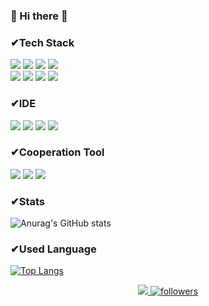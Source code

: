### 👋 Hi there 👋

### ✔**Tech Stack**

<div align="left">
<img src="https://img.shields.io/badge/JAVA-%E2%98%85%E2%98%85%E2%98%85%E2%98%85%E2%98%86-007396?style=for-the-badge&logo=java&logoColor=white">
 <img src="https://img.shields.io/badge/C-%E2%98%85%E2%98%85%E2%98%85%E2%98%85%E2%98%86-A8B9CC?style=for-the-badge&logo=C&logoColor=white">
  <img src="https://img.shields.io/badge/Python-%E2%98%85%E2%98%85%E2%98%85%E2%98%86%E2%98%86-3776AB?style=for-the-badge&logo=Python&logoColor=white">
<img src="https://img.shields.io/badge/Amazon AWS-%E2%98%85%E2%98%85%E2%98%85%E2%98%86%E2%98%86-232F3E?style=for-the-badge&logo=Amazon AWS&logoColor=white">
</div>
<div align="left">
 <img src="https://img.shields.io/badge/mysql-%E2%98%85%E2%98%85%E2%98%85%E2%98%86%E2%98%86-4479A1?style=for-the-badge&logo=mysql&logoColor=white">
<img src="https://img.shields.io/badge/HTML-%E2%98%85%E2%98%85%E2%98%86%E2%98%86%E2%98%86-E34F26?style=for-the-badge&logo=HTML&logoColor=white">
 <img src="https://img.shields.io/badge/CSS-%E2%98%85%E2%98%85%E2%98%86%E2%98%86%E2%98%86-1572B6?style=for-the-badge&logo=CSS&logoColor=white">
 <img src="https://img.shields.io/badge/Node.js-%E2%98%85%E2%98%86%E2%98%86%E2%98%86%E2%98%86-339933?style=for-the-badge&logo=Node.js&logoColor=white">
</div>


### ✔**IDE**
<div align="left">
 <img src="https://img.shields.io/badge/Android Studio-3DDC84?style=for-the-badge&logo=Android Studio&logoColor=white">
 <img src="https://img.shields.io/badge/Visual Studio-5C2D91?style=for-the-badge&logo=Visual Studio&logoColor=white">
 <img src="https://img.shields.io/badge/Visual Studio Code-007ACC?style=for-the-badge&logo=Visual Studio Code&logoColor=white">
 <img src="https://img.shields.io/badge/Eclipse IDE-2C2255?style=for-the-badge&logo=Eclipse IDE&logoColor=white">
</div>

### ✔**Cooperation Tool**
<div align="left">
 <img src="https://img.shields.io/badge/github-181717?style=for-the-badge&logo=github&logoColor=white">
  <img src="https://img.shields.io/badge/Slack-4A154B?style=for-the-badge&logo=Slack&logoColor=white">
   <img src="https://img.shields.io/badge/Discord-5865F2?style=for-the-badge&logo=Discord&logoColor=white">
 </div>

### ✔**Stats**

<p><img src="https://github-readme-stats.vercel.app/api?username=wnsdn2186&amp;show_icons=true" alt="Anurag&#39;s GitHub stats"></p>



### ✔**Used Language**
<p> <a href="https://github.com/anuraghazra/github-readme-stats"><img src="https://github-readme-stats.vercel.app/api/top-langs/?username=wnsdn2186&amp;layout=compact" alt="Top Langs"></a></p>

 <div align="center">
 <a href="https://github.com/wnsdn2186"><img src="https://hits.seeyoufarm.com/api/count/incr/badge.svg?url=https%3A%2F%2Fgithub.com%2Fwnsdn2186&count_bg=%235094F0&title_bg=%235094F0&icon=android.svg&icon_color=%23FFFFFF&title=hits&edge_flat=false"/>
 <img src="https://img.shields.io/github/followers/wnsdn2186?style=social" alt="followers"></a> 
 </div>



 
